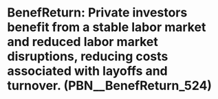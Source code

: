 # BenefReturn: __Private investors benefit from a stable labor market and reduced labor market disruptions, reducing costs associated with layoffs and turnover.__ (PBN__BenefReturn_524)

